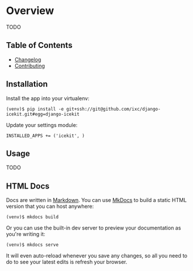 # Overview

TODO

## Table of Contents

  * [Changelog]
  * [Contributing]

## Installation

Install the app into your virtualenv:

    (venv)$ pip install -e git+ssh://git@github.com/ixc/django-icekit.git#egg=django-icekit

Update your settings module:

    INSTALLED_APPS += ('icekit', )

## Usage

TODO

## HTML Docs

Docs are written in [Markdown]. You can use [MkDocs] to build a static HTML
version that you can host anywhere:

    (venv)$ mkdocs build

Or you can use the built-in dev server to preview your documentation as you're
writing it:

    (venv)$ mkdocs serve

It will even auto-reload whenever you save any changes, so all you need to do
to see your latest edits is refresh your browser.

[Changelog]: changelog.md
[Contributing]: contributing.md
[Markdown]: http://daringfireball.net/projects/markdown/
[MkDocs]: http://mkdocs.org
